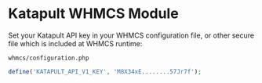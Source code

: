 # Katapult WHMCS Module

Set your Katapult API key in your WHMCS configuration file, or other secure file which is included at WHMCS runtime:

`whmcs/configuration.php`
```php
define('KATAPULT_API_V1_KEY', 'M8X34xE........57Jr7f');
```


